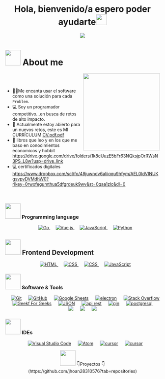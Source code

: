 
<h1 align="center"><b>Hola, bienvenido/a espero poder ayudarte</b><img src="https://media.giphy.com/media/hvRJCLFzcasrR4ia7z/giphy.gif" width="35"></h1>
<!--  -->
<p align="center">
  <a href="https://github.com/DenverCoder1/readme-typing-svg"><img src="https://readme-typing-svg.herokuapp.com?font=Time+New+Roman&color=cyan&size=25&center=true&vCenter=true&width=600&height=100&lines=Amante+a+la+tecnologia+y+a+la+economia..&hearts;++;apasionado+en+el+desarrollo+de+software;de+sistemas+economicos+predictivos+y+otros;+modelos+inteligentes....<3"></a>
</p>

# <picture><img src = "https://github.com/7oSkaaa/7oSkaaa/blob/main/Images/about_me.gif?raw=true" width = 50px></picture> About me

<picture> <img align="right" src="https://github.com/7oSkaaa/7oSkaaa/blob/main/Images/Right_Side.gif?raw=true" width = 250px></picture>
<br><br>
- :technologist:Me encanta usar el software como una solución para cada `Problem`.
- :computer: Soy un programador competitivo...en busca de retos de alto impacto. 
- :thinking:  Actualmente estoy abierto para un nuevos retos, este es MI CURRÍCULUM [CV.pdf.pdf](https://github.com/user-attachments/files/21173747/CV.pdf.pdf)
- :thinking: libros que leo y en los que me baso en conocimientos economicos y hobbit  https://drive.google.com/drive/folders/1k8cUuzE5bFr63NQksjpOrRWsN3PS_L8w?usp=drive_link
- :computer: certificados digitales https://www.dropbox.com/scl/fo/48juwndv6aliiqqu9hfym/AEL0IdVINUKgsvpvDVMdhW0?rlkey=0rwxfegumthua5dfgrdeuk9wv&st=0qaa1zlc&dl=0
<br>


### <picture> <img src = "https://github.com/7oSkaaa/7oSkaaa/blob/main/Images/Programming_Languages.gif?raw=true" width = 50px>  </picture>Programming language

<p align="center"> 
  &emsp; 
    <a href="https://www.bing.com/ck/a?!&&p=dc97c9b977796eeeceffd3f805d65192f80b827d8595c8e4eb78e5986f537173JmltdHM9MTc1MjEwNTYwMA&ptn=3&ver=2&hsh=4&fclid=35140e27-edc9-63e3-356f-1ac8ec66624a&psq=golang&u=a1aHR0cHM6Ly9nby5kZXYv&ntb=1" target="_blank"> 
    <img alt="Go" src="https://img.shields.io/badge/go-%2300ADD8.svg?style=for-the-badge&logo=go&logoColor=white">
  </a> 
  &emsp;
  <a href="https://www.bing.com/ck/a?!&&p=61cc4b83152d361fa3a5315e7c69d55e2f5f871fdb13f87cde3b8e46e86d7e1aJmltdHM9MTc1MjEwNTYwMA&ptn=3&ver=2&hsh=4&fclid=35140e27-edc9-63e3-356f-1ac8ec66624a&psq=vue.js&u=a1aHR0cHM6Ly92dWVqcy5vcmcv&ntb=1" target="_blank"> 
    <img alt="Vue.js" src="https://img.shields.io/badge/vuejs-%2335495e.svg?style=for-the-badge&logo=vuedotjs&logoColor=%234FC08D">
  </a> 
  &emsp;
  <a href="https://developer.mozilla.org/en-US/docs/Web/JavaScript" target="_blank"> 
     <img alt="JavaScript" src="https://img.shields.io/badge/JavaScript%20-%23F7DF1E.svg?style=plastic&logo=javascript&logoColor=black">
   </a>
  &emsp;

   <a href="https://www.python.org" target="_blank">
    <img alt="Python" src="https://img.shields.io/badge/Python%20-%2314354C.svg?style=plastic&logo=python&logoColor=white">
  </a>
</p>

## <picture> <img src = "https://github.com/7oSkaaa/7oSkaaa/blob/main/Images/Front_End.gif?raw=true" width = 50px>  </picture> Frontend Development
<p align="center"> 
  &emsp; 
  <a href="https://www.w3.org/html/" target="_blank"> 
   <img alt="HTML" src="https://img.shields.io/badge/HTML5%20-%23E34F26.svg?style=plastic&logo=html5&logoColor=white">
  </a>   
  &emsp;
  <a href="https://www.w3schools.com/css/" target="_blank">
    <img alt="CSS" src="https://img.shields.io/badge/CSS%20-%231572B6.svg?style=plastic&logo=css3&logoColor=white">
  </a> 
   &emsp;
  <a href="https://www.bing.com/ck/a?!&&p=7574cae7358e2e96a1a01f02154409301e5a596314cc5cf76c29baa4494caa1cJmltdHM9MTc1MjEwNTYwMA&ptn=3&ver=2&hsh=4&fclid=35140e27-edc9-63e3-356f-1ac8ec66624a&psq=bootstrap&u=a1aHR0cHM6Ly9nZXRib290c3RyYXAuY29tLw&ntb=1" target="_blank">
    <img alt="CSS" src="https://img.shields.io/badge/bootstrap-%238511FA.svg?style=for-the-badge&logo=bootstrap&logoColor=white">
  </a> 
  &emsp;
  <a href="https://developer.mozilla.org/en-US/docs/Web/JavaScript" target="_blank"> 
     <img alt="JavaScript" src="https://img.shields.io/badge/JavaScript%20-%23F7DF1E.svg?style=plastic&logo=javascript&logoColor=black">
   </a>
</p>

### <picture> <img src = "https://github.com/7oSkaaa/7oSkaaa/blob/main/Images/Software_Tools.gif?raw=true" width = 50px>  </picture> Software & Tools
 
<p align="center">
  &emsp;
    <a href="#"><img alt="Git" src="https://img.shields.io/badge/Git%20-%23F05033.svg?style=plastic&logo=git&logoColor=white"></a>
  &emsp;
    <a href="#"><img alt="GitHub" src="https://img.shields.io/badge/github-%23181717.svg?style=plastic&logo=github&logoColor=white"></a>
  &emsp;
    <a href="#"><img alt="Google Sheets" src="https://img.shields.io/badge/Google%20Sheets%20-%2334A853.svg?style=plastic&logo=google%20sheets&logoColor=white"></a>
  &emsp;
    <a href="#"><img alt="electron" src="https://img.shields.io/badge/Electron-191970?style=for-the-badge&logo=Electron&logoColor=white"></a>
  &emsp;
    <a href="#"><img alt="Stack Overflow" src="https://img.shields.io/badge/-Stack%20Overflow-FE7A16?style=plastic&logo=stack-overflow&logoColor=white"></a>
  &emsp;
    <a href="#"><img alt="Geekf For Geeks" src="https://img.shields.io/badge/geeksforgeeks-%230F9D58.svg?style=plastic&logo=geeksforgeeks&logoColor=white"></a>
  &emsp;
    <a href="#"><img alt="JSON" img src="https://img.shields.io/badge/json-%23000000.svg?style=plastic&logo=json&logoColor=white"></a>
  &emsp;
    <a href="#"><img alt="api rest" src="https://img.shields.io/badge/DJANGO-REST-ff1709?style=for-the-badge&logo=django&logoColor=white&color=ff1709&labelColor=gray"></a>
  &emsp;
    <a href="#"><img alt="gin" src="https://img.shields.io/badge/GODOT-%23FFFFFF.svg?style=for-the-badge&logo=godot-engine"></a>
    &emsp;
    <a href="#"><img alt="postgresql" src="https://img.shields.io/badge/postgres-%23316192.svg?style=for-the-badge&logo=postgresql&logoColor=white" /></a>
    &emsp;
    <a href="#"><img src="https://img.shields.io/badge/django-%23092E20.svg?&style=plastic&logo=django&logoColor=white" /></a>
    &emsp;
    <a href="#"><img src="https://img.shields.io/badge/mysql-%234479A1.svg?&style=plastic&logo=mysql&logoColor=white"/></a>
   &emsp;
    <a href="#"><img src="https://img.shields.io/badge/sqlite-%2307405e.svg?style=for-the-badge&logo=sqlite&logoColor=white"/></a>
 
</p>

 ### <picture> <img src = "https://github.com/7oSkaaa/7oSkaaa/blob/main/Images/IDEs.gif?raw=true" width = 50px>  </picture> IDEs
 
<p align="center">
  &emsp;
    <a href="#"><img alt="Visual Studio Code" src="https://img.shields.io/badge/Visual%20Studio%20Code-0078d7.svg?style=plastic&logo=visual-studio-code&logoColor=white"></a>
  &emsp;
    <a href="#"><img alt="Atom" src="https://img.shields.io/badge/atom-%2366595C.svg?&style=plastic&logo=atom&logoColor=white" /></a>
  &emsp;
    <a href="#"><img alt="cursor" src="https://img.shields.io/badge/eclipse%20ide-%232C2255.svg?&style=plastic&logo=eclipse%20ide&logoColor=white" /></a>
&emsp;
    <a href="#"><img alt="cursor" src="https://img.shields.io/badge/Anaconda-%2344A833.svg?style=for-the-badge&logo=anaconda&logoColor=white" /></a>

<br>

</p>
<p align="center"> 
 <picture> <img src = "https://github.com/7oSkaaa/7oSkaaa/blob/main/Images/CP_PS.gif?raw=true" width = 50px>  </picture> 👇Proyectos 👇
  <br>
  (https://github.com/jhoan28310576?tab=repositories)
<p/>

  <!--
**jhoan28310576/jhoan28310576** is a ✨ _special_ ✨ repository because its `README.md` (this file) appears on your GitHub profile.

Here are some ideas to get you started:

- 🔭 I’m currently working on ...
- 🌱 I’m currently learning ...
- 👯 I’m looking to collaborate on ...
- 🤔 I’m looking for help with ...
- 💬 Ask me about ...
- 📫 How to reach me: ...
- 😄 Pronouns: ...
- ⚡ Fun fact: ...
-->
